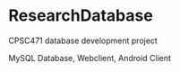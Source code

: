 ResearchDatabase
================

CPSC471 database development project 

MySQL Database, Webclient, Android Client

